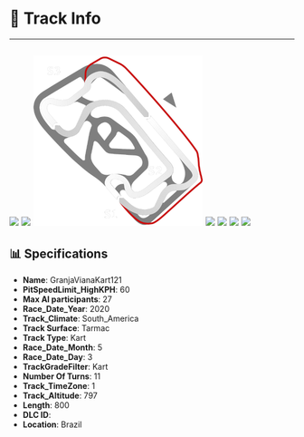 # 🏁 Track Info

---
![](image_1.jpg)
![](image_2.jpg)
![](image_3.jpg)
![](image_4.jpg)
![](image_5.jpg)
![](image_6.jpg)
![](image_7.jpg)
---

## 📊 Specifications

- **Name**: GranjaVianaKart121
- **PitSpeedLimit_HighKPH**: 60
- **Max AI participants**: 27
- **Race_Date_Year**: 2020
- **Track_Climate**: South_America
- **Track Surface**: Tarmac
- **Track Type**: Kart
- **Race_Date_Month**: 5
- **Race_Date_Day**: 3
- **TrackGradeFilter**: Kart
- **Number Of Turns**: 11
- **Track_TimeZone**: 1
- **Track_Altitude**: 797
- **Length**: 800
- **DLC ID**: 
- **Location**: Brazil
